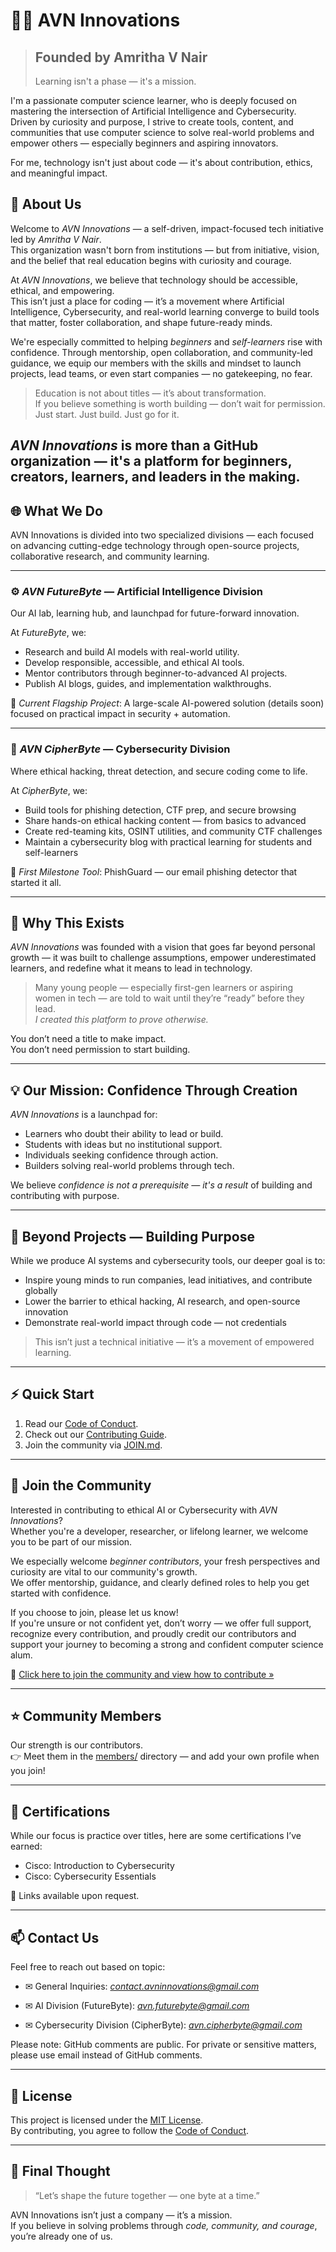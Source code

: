# 👩‍💻 AVN Innovations

>## Founded by Amritha V Nair
>Learning isn't a phase — it's a mission.

I'm a passionate computer science learner, who is deeply focused on mastering the intersection of Artificial Intelligence and Cybersecurity.  
Driven by curiosity and purpose, I strive to create tools, content, and communities that use computer science to solve real-world problems and empower others — especially beginners and aspiring innovators.

For me, technology isn't just about code — it's about contribution, ethics, and meaningful impact.

## 🚀 About Us

Welcome to *AVN Innovations* — a self-driven, impact-focused tech initiative led by *Amritha V Nair*.  
This organization wasn't born from institutions — but from initiative, vision, and the belief that real education begins with curiosity and courage.

At *AVN Innovations*, we believe that technology should be accessible, ethical, and empowering.  
This isn’t just a place for coding — it’s a movement where Artificial Intelligence, Cybersecurity, and real-world learning converge to build tools that matter, foster collaboration, and shape future-ready minds.

We're especially committed to helping *beginners* and *self-learners* rise with confidence. Through mentorship, open collaboration, and community-led guidance, we equip our members with the skills and mindset to launch projects, lead teams, or even start companies — no gatekeeping, no fear.

> Education is not about titles — it’s about transformation.  
> If you believe something is worth building — don’t wait for permission. Just start. Just build. Just go for it.

*AVN Innovations* is more than a GitHub organization — it's a platform for beginners, creators, learners, and leaders in the making.
---

## 🌐 What We Do

AVN Innovations is divided into two specialized divisions — each focused on advancing cutting-edge technology through open-source projects, collaborative research, and community learning.

---

### ⚙ *AVN FutureByte* — Artificial Intelligence Division

Our AI lab, learning hub, and launchpad for future-forward innovation.

At *FutureByte*, we:
- Research and build AI models with real-world utility.  
- Develop responsible, accessible, and ethical AI tools.  
- Mentor contributors through beginner-to-advanced AI projects.  
- Publish AI blogs, guides, and implementation walkthroughs.  

📌 *Current Flagship Project*: A large-scale AI-powered solution (details soon) focused on practical impact in security + automation.


---

### 🔐 *AVN CipherByte* — Cybersecurity Division

Where ethical hacking, threat detection, and secure coding come to life.

At *CipherByte*, we:
- Build tools for phishing detection, CTF prep, and secure browsing  
- Share hands-on ethical hacking content — from basics to advanced  
- Create red-teaming kits, OSINT utilities, and community CTF challenges  
- Maintain a cybersecurity blog with practical learning for students and self-learners  

📌 *First Milestone Tool*: PhishGuard — our email phishing detector that started it all.


---

## 🧠 Why This Exists

*AVN Innovations* was founded with a vision that goes far beyond personal growth — it was built to challenge assumptions, empower underestimated learners, and redefine what it means to lead in technology.

> Many young people — especially first-gen learners or aspiring women in tech — are told to wait until they’re “ready” before they lead.  
> *I created this platform to prove otherwise.*

You don’t need a title to make impact.  
You don’t need permission to start building.

---

## 💡 Our Mission: Confidence Through Creation

*AVN Innovations* is a launchpad for:
- Learners who doubt their ability to lead or build.  
- Students with ideas but no institutional support.  
- Individuals seeking confidence through action.  
- Builders solving real-world problems through tech.  

We believe *confidence is not a prerequisite — it's a result* of building and contributing with purpose.

---

## 🎯 Beyond Projects — Building Purpose

While we produce AI systems and cybersecurity tools, our deeper goal is to:
- Inspire young minds to run companies, lead initiatives, and contribute globally  
- Lower the barrier to ethical hacking, AI research, and open-source innovation  
- Demonstrate real-world impact through code — not credentials  

> This isn’t just a technical initiative — it’s a movement of empowered learning.


---
## ⚡ Quick Start

1. Read our [Code of Conduct](CODE_OF_CONDUCT.md).  
2. Check out our [Contributing Guide](CONTRIBUTING.md).  
3. Join the community via [JOIN.md](JOIN.md).  
---


## 👥 Join the Community

Interested in contributing to ethical AI or Cybersecurity with *AVN Innovations*?  
Whether you're a developer, researcher, or lifelong learner, we welcome you to be part of our mission.

We especially welcome *beginner contributors*, your fresh perspectives and curiosity are vital to our community's growth.  
We offer mentorship, guidance, and clearly defined roles to help you get started with confidence.

If you choose to join, please let us know!  
If you're unsure or not confident yet, don’t worry — we offer full support, recognize every contribution, and proudly credit our contributors and support your journey to becoming a strong and confident computer science alum.

🔗 [Click here to join the community and view how to contribute »](JOIN.md)

---

## ⭐ Community Members

Our strength is our contributors.  
👉 Meet them in the [members/](members/) directory — and add your own profile when you join!

---


## 🏅 Certifications

While our focus is practice over titles, here are some certifications I’ve earned:

- Cisco: Introduction to Cybersecurity  
- Cisco: Cybersecurity Essentials  

🔗 Links available upon request.

---

## 📫 Contact Us

Feel free to reach out based on topic:

- ✉ General Inquiries: *contact.avninnovations@gmail.com*

- ✉ AI Division (FutureByte): *avn.futurebyte@gmail.com*  

- ✉ Cybersecurity Division (CipherByte): *avn.cipherbyte@gmail.com*  

Please note: GitHub comments are public. For private or sensitive matters, please use email instead of GitHub comments.

---

## 📜 License

This project is licensed under the [MIT License](LICENSE).  
By contributing, you agree to follow the [Code of Conduct](CODE_OF_CONDUCT.md).

---


## 🌱 Final Thought

> “Let’s shape the future together — one byte at a time.”

AVN Innovations isn’t just a company — it’s a mission.  
If you believe in solving problems through *code, community, and courage*, you’re already one of us.